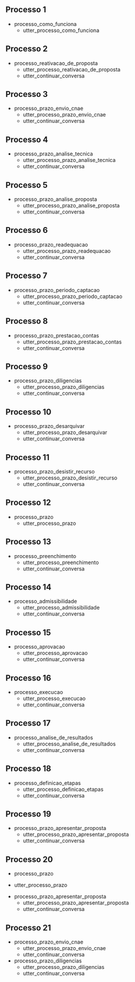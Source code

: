 ## Processo 1
* processo_como_funciona
    - utter_processo_como_funciona

## Processo 2
* processo_reativacao_de_proposta
    - utter_processo_reativacao_de_proposta
    - utter_continuar_conversa

## Processo 3
* processo_prazo_envio_cnae
    - utter_processo_prazo_envio_cnae
    - utter_continuar_conversa

## Processo 4
* processo_prazo_analise_tecnica
    - utter_processo_prazo_analise_tecnica
    - utter_continuar_conversa

## Processo 5
* processo_prazo_analise_proposta
    - utter_processo_prazo_analise_proposta
    - utter_continuar_conversa

## Processo 6
* processo_prazo_readequacao
    - utter_processo_prazo_readequacao
    - utter_continuar_conversa

## Processo 7
* processo_prazo_periodo_captacao
    - utter_processo_prazo_periodo_captacao
    - utter_continuar_conversa

## Processo 8
* processo_prazo_prestacao_contas
    - utter_processo_prazo_prestacao_contas
    - utter_continuar_conversa

## Processo 9
* processo_prazo_diligencias
    - utter_processo_prazo_diligencias
    - utter_continuar_conversa

## Processo 10
* processo_prazo_desarquivar
    - utter_processo_prazo_desarquivar
    - utter_continuar_conversa

## Processo 11
* processo_prazo_desistir_recurso
    - utter_processo_prazo_desistir_recurso
    - utter_continuar_conversa

## Processo 12
* processo_prazo
    - utter_processo_prazo

## Processo 13
* processo_preenchimento
    - utter_processo_preenchimento
    - utter_continuar_conversa

## Processo 14
* processo_admissibilidade
    - utter_processo_admissibilidade
    - utter_continuar_conversa

## Processo 15
* processo_aprovacao
    - utter_processo_aprovacao
    - utter_continuar_conversa

## Processo 16
* processo_execucao
    - utter_processo_execucao
    - utter_continuar_conversa

## Processo 17
* processo_analise_de_resultados
    - utter_processo_analise_de_resultados
    - utter_continuar_conversa

## Processo 18
* processo_definicao_etapas
    - utter_processo_definicao_etapas
    - utter_continuar_conversa

## Processo 19
* processo_prazo_apresentar_proposta
    - utter_processo_prazo_apresentar_proposta
    - utter_continuar_conversa

## Processo 20
* processo_prazo
 - utter_processo_prazo
* processo_prazo_apresentar_proposta
    - utter_processo_prazo_apresentar_proposta
    - utter_continuar_conversa

## Processo 21
* processo_prazo_envio_cnae
    - utter_processo_prazo_envio_cnae
    - utter_continuar_conversa
* processo_prazo_diligencias
    - utter_processo_prazo_diligencias
    - utter_continuar_conversa